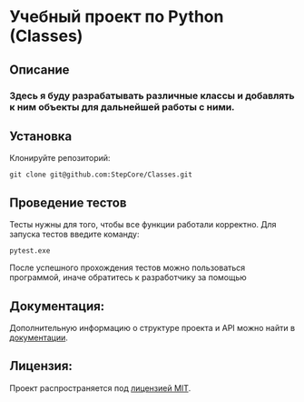 # Учебный проект по Python (Classes)
## Описание
### Здесь я буду разрабатывать различные классы и добавлять к ним объекты для дальнейшей работы с ними.

## Установка
Клонируйте репозиторий:
```
git clone git@github.com:StepCore/Classes.git
```

## Проведение тестов
Тесты нужны для того, чтобы все функции работали корректно.
Для запуска тестов введите команду:
```
pytest.exe
```
После успешного прохождения тестов можно пользоваться программой, иначе обратитесь к разработчику за помощью

## Документация:

Дополнительную информацию о структуре проекта и API можно найти в [документации](/README.md).

## Лицензия:

Проект распространяется под [лицензией MIT](LICENSE).